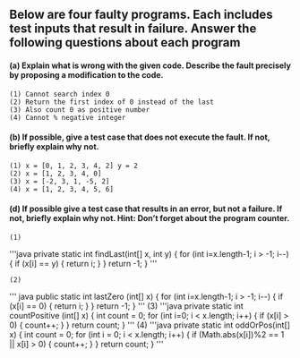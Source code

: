 ## Below are four faulty programs. Each includes test inputs that result in failure. Answer the following questions about each program

#### (a) Explain what is wrong with the given code. Describe the fault precisely by proposing a modification to the code.
    
    (1) Cannot search index 0
    (2) Return the first index of 0 instead of the last
    (3) Also count 0 as positive number
    (4) Cannot % negative integer

#### (b) If possible, give a test case that does not execute the fault. If not, briefly explain why not.

    (1) x = [0, 1, 2, 3, 4, 2] y = 2
    (2) x = [1, 2, 3, 4, 0]
    (3) x = [-2, 3, 1, -5, 2]
    (4) x = [1, 2, 3, 4, 5, 6]

#### (d) If possible give a test case that results in an error, but not a failure. If not, briefly explain why not. Hint: Don’t forget about the program counter.

    (1) 
'''java
    private static int findLast(int[] x, int y) {
        for (int i=x.length-1; i > -1; i--) {
            if (x[i] == y) {
                return i;
            }
        }
        return -1;
    }
'''

    (2)
''' java
    public static int lastZero (int[] x)
    {
        for (int i=x.length-1; i > -1; i--)
        {
            if (x[i] == 0)
            {
                return i;
            }
        }
        return -1;
    }
'''
    (3) 
'''java
    private static int countPositive (int[] x)
    {
        int count = 0;
        for (int i=0; i < x.length; i++)
        {
            if (x[i] > 0)
            {
                count++;
            }
        }
        return count;
    }
'''
    (4) 
'''java
    private static int oddOrPos(int[] x)
    {
        int count = 0;
        for (int i = 0; i < x.length; i++) {
            if (Math.abs(x[i])%2 == 1 || x[i] > 0) {
                count++;
            }
        }
        return count;
    }
'''